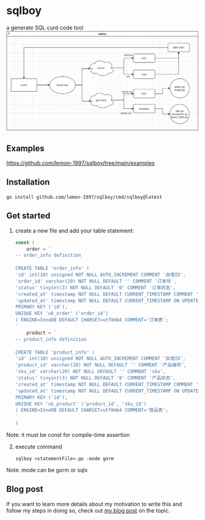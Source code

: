 # sqlboy
a generate SQL curd code tool
![image](img/sqlboy.PNG)

## Examples

https://github.com/lemon-1997/sqlboy/tree/main/examples

## Installation

```
go install github.com/lemon-1997/sqlboy/cmd/sqlboy@latest
```

## Get started

1. create a new file and add your table statement:

    ```go
    const (
        order = `
    -- order_info definition
    
    CREATE TABLE 'order_info' (
    'id' int(10) unsigned NOT NULL AUTO_INCREMENT COMMENT '自增ID',
    'order_id' varchar(20) NOT NULL DEFAULT '' COMMENT '订单号',
    'status' tinyint(3) NOT NULL DEFAULT '0' COMMENT '订单状态',
    'created_at' timestamp NOT NULL DEFAULT CURRENT_TIMESTAMP COMMENT '创建时间',
    'updated_at' timestamp NOT NULL DEFAULT CURRENT_TIMESTAMP ON UPDATE CURRENT_TIMESTAMP COMMENT '修改时间',
    PRIMARY KEY ('id'),
    UNIQUE KEY 'uk_order' ('order_id')
    ) ENGINE=InnoDB DEFAULT CHARSET=utf8mb4 COMMENT='订单表';
    `
        product = `
    -- product_info definition
    
    CREATE TABLE 'product_info' (
    'id' int(10) unsigned NOT NULL AUTO_INCREMENT COMMENT '自增ID',
    'product_id' varchar(20) NOT NULL DEFAULT '' COMMENT '产品编号',
    'sku_id' varchar(20) NOT NULL DEFAULT '' COMMENT 'sku',
    'status' tinyint(3) NOT NULL DEFAULT '0' COMMENT '产品状态',
    'created_at' timestamp NOT NULL DEFAULT CURRENT_TIMESTAMP COMMENT '创建时间',
    'updated_at' timestamp NOT NULL DEFAULT CURRENT_TIMESTAMP ON UPDATE CURRENT_TIMESTAMP COMMENT '修改时间',
    PRIMARY KEY ('id'),
    UNIQUE KEY 'uk_product' ('product_id', 'sku_id')
    ) ENGINE=InnoDB DEFAULT CHARSET=utf8mb4 COMMENT='商品表';
    `
    )
    ```

Note: it must be const for compile-time assertion

2. execute command

    ```
    sqlboy <statementFile>.go -mode gorm
    ```

Note: mode can be gorm or sqlx

## Blog post
If you want to learn more details about my motivation to write this and follow my steps in doing so, check out [my blog post](https://lemon-1997.pages.dev/post/project-sqlboy#more/) on the topic.
